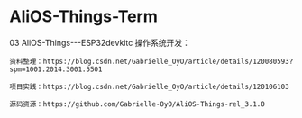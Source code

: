 # AliOS-Things-Term

03  AliOS-Things---ESP32devkitc 操作系统开发：

    资料整理：https://blog.csdn.net/Gabrielle_OyO/article/details/120080593?spm=1001.2014.3001.5501
    
    项目实践：https://blog.csdn.net/Gabrielle_OyO/article/details/120106103
    
    源码资源：https://github.com/Gabrielle-OyO/AliOS-Things-rel_3.1.0
    
